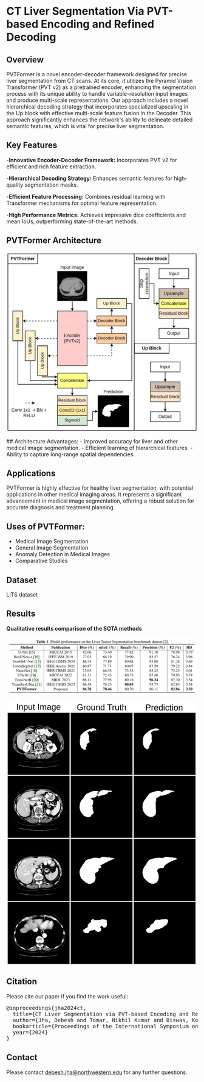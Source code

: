 # CT Liver Segmentation Via PVT-based Encoding and Refined Decoding

## Overview
PVTFormer is a novel encoder-decoder framework designed for precise liver segmentation from CT scans. At its core, it utilizes the Pyramid Vision Transformer (PVT v2) as a pretrained encoder, enhancing the segmentation process with its unique ability to handle variable-resolution input images and produce multi-scale representations. Our approach includes a novel hierarchical decoding strategy that incorporates specialized upscaling in the Up block with effective multi-scale feature fusion in the Decoder. This approach significantly enhances the network's ability to delineate detailed semantic features, which is vital for precise liver segmentation.

## Key Features
-**Innovative Encoder-Decoder Framework:** Incorporates PVT v2 for efficient and rich feature extraction.

-**Hierarchical Decoding Strategy:** Enhances semantic features for high-quality segmentation masks.

-**Efficient Feature Processing:** Combines residual learning with Transformer mechanisms for optimal feature representation.

-**High Performance Metrics:** Achieves impressive dice coefficients and mean IoUs, outperforming state-of-the-art methods.
## PVTFormer Architecture 
<p align="center">
<img src="Img/PVTFormer.jpg">
</p>
## Architecture Advantages:
- Improved accuracy for liver and other medical image segmentation.
- Efficient learning of hierarchical features.
- Ability to capture long-range spatial dependencies.

  
## Applications
PVTFormer is highly effective for healthy liver segmentation, with potential applications in other medical imaging areas. It represents a significant advancement in medical image segmentation, offering a robust solution for accurate diagnosis and treatment planning.


## Uses of PVTFormer:
- Medical Image Segmentation 
- General Image Segmentation
- Anomaly Detection in Medical Images 
- Comparative Studies

## Dataset 
LiTS dataset


## Results
 **Qualitative results comparison of the SOTA methods** <br/>
<p align="center">
<img src="Img/PVTformer_results.png">
</p>

<p align="center">
<img src="Img/results-liver.jpg">
</p>


## Citation
Please cite our paper if you find the work useful: 
<pre>
@inproceedings{jha2024ct,
  title={CT Liver Segmentation via PVT-based Encoding and Refined Decoding},
  author={Jha, Debesh and Tomar, Nikhil Kumar and Biswas, Koushik and Durak, Gorkem and Medetalibeyoglu, Alpay and Antalek, Matthew and Velichko, Yury and Ladner, Daniela and Borhani, Amir and Bagci, Ulas},
  bookarticle={Proceedings of the International Symposium on Biomedical Imaging (ISBI)},
  year={2024}
}
</pre>

## Contact
Please contact debesh.jha@northwestern.edu for any further questions.



